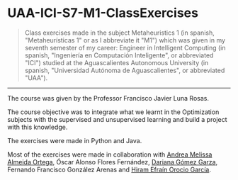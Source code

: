 # UAA-ICI-S7-M1-ClassExercises

> Class exercises made in the subject Metaheuristics 1 (in spanish, "Metaheurísticas 1" or as I abbreviate it "M1") which was given in my seventh semester of my career: Engineer in Intelligent Computing (in spanish, "Ingeniería en Computación Inteligente", or abbreviated "ICI") studied at the Aguascalientes Autonomous University (in spanish, "Universidad Autónoma de Aguascalientes", or abbreviated "UAA").

---

The course was given by the Professor Francisco Javier Luna Rosas.

The course objective was to integrate what we learnt in the Optimization subjects with the supervised and unsupervised learning and build a project with this knowledge.

The exercises were made in Python and Java.

Most of the exercises were made in collaboration with [Andrea Melissa Almeida Ortega](), Óscar Alonso Flores Fernández, [Dariana Gómez Garza](https://github.com/DariGmz), Fernando Francisco González Arenas and [Hiram Efraín Orocio García]().